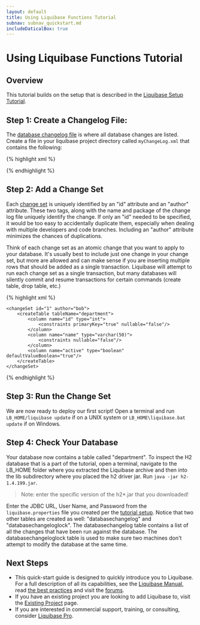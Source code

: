 ```yaml
---
layout: default
title: Using Liquibase Functions Tutorial
subnav: subnav_quickstart.md
includeDaticalBox: true
---
```

# Using Liquibase Functions Tutorial #

## Overview ##
This tutorial builds on the setup that is described in the [Liquibase Setup Tutorial](/get_started/lb-setup-tutorial.html).

## Step 1: Create a Changelog File: ##

The [database changelog file](/documentation/databasechangelog.html) is where all database changes are listed. Create a file in your liquibase 
project directory called `myChangeLog.xml` that contains the following:

{% highlight xml %}
<?xml version="1.0" encoding="UTF-8"?>

<databaseChangeLog
  xmlns="http://www.liquibase.org/xml/ns/dbchangelog"
  xmlns:xsi="http://www.w3.org/2001/XMLSchema-instance"
  xsi:schemaLocation="http://www.liquibase.org/xml/ns/dbchangelog
         http://www.liquibase.org/xml/ns/dbchangelog/dbchangelog-3.8.xsd">

</databaseChangeLog>
{% endhighlight %}

## Step 2: Add a Change Set ##

Each [change set](/documentation/changeset.html) is uniquely identified by an "id" attribute and an "author" attribute. These two tags, along with the name and package of the change log file uniquely identify the change. If only an "id" needed to be specified, it would be too easy to accidentally duplicate them, especially when dealing with multiple developers and code branches. Including an "author" attribute minimizes the chances of duplications.

Think of each change set as an atomic change that you want to apply to your database. It's usually best to include just one change in your change set, but more are allowed and can make sense if you are inserting multiple rows that should be added as a single transaction. Liquibase will attempt to run each change set as a single transaction, but many databases will silently commit and resume transactions for certain commands (create table, drop table, etc.)

{% highlight xml %}
<?xml version="1.0" encoding="UTF-8"?>

<databaseChangeLog
  xmlns="http://www.liquibase.org/xml/ns/dbchangelog"
  xmlns:xsi="http://www.w3.org/2001/XMLSchema-instance"
  xsi:schemaLocation="http://www.liquibase.org/xml/ns/dbchangelog
         http://www.liquibase.org/xml/ns/dbchangelog/dbchangelog-3.1.xsd">

    <changeSet id="1" author="bob">
        <createTable tableName="department">
            <column name="id" type="int">
                <constraints primaryKey="true" nullable="false"/>
            </column>
            <column name="name" type="varchar(50)">
                <constraints nullable="false"/>
            </column>
            <column name="active" type="boolean" defaultValueBoolean="true"/>
        </createTable>
    </changeSet>

</databaseChangeLog>
{% endhighlight %}

## Step 3: Run the Change Set ##

We are now ready to deploy our first script! Open a terminal and run `LB_HOME/liquibase update` if on a UNIX system or `LB_HOME\liquibase.bat update` if on Windows.

## Step 4: Check Your Database ##

Your database now contains a table called "department". To inspect the H2 database that is a part of the tutorial, open a terminal, navigate to the LB_HOME folder 
where you extracted the Liquibase archive and then into the lib subdirectory where you placed the h2 driver jar. Run `java -jar h2-1.4.199.jar`. 
> Note: enter the specific version of the h2*.jar that you downloaded!

Enter the JDBC URL, User Name, and Password from the `liquibase.properties` file you created per the [tutorial setup](/get_started/lb-setup-tutorial.html). Notice 
that two other tables are created as well: "databasechangelog" and "databasechangeloglock". The databasechangelog table contains a list of all the changes that 
have been run against the database. The databasechangeloglock table is used to make sure two machines don't attempt to modify the database at the same time.

## Next Steps ##

* This quick-start guide is designed to quickly introduce you to Liquibase. For a full description of all its capabilities, see 
  the [Liquibase Manual](/documentation/index.html), read [the best practices](/bestpractices.html) and visit the [forums](/community/index.html). 
* If you have an existing project you are looking to add Liquibase to, visit the [Existing Project](/documentation/existing_project.html) page.
* If you are interested in commercial support, training, or consulting, consider 
<a href="https://support.liquibase.org" target="_blank" onClick="trackOutboundLink(this, 'Datical', 'Liquibase RFI'); return false">Liquibase Pro</a>.
